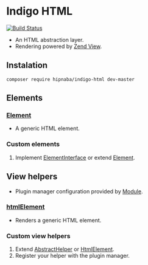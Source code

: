 # Indigo HTML

[![Build Status](https://travis-ci.org/hipnaba/indigo-html.svg?branch=master)](https://travis-ci.org/hipnaba/indigo-html.svg?branch=master)

- An HTML abstraction layer.
- Rendering powered by [Zend View](https://docs.zendframework.com/zend-view/).

## Instalation

```
composer require hipnaba/indigo-html dev-master
```

## Elements

### [Element](src/Element.php)

- A generic HTML element.

### Custom elements

1. Implement [ElementInterface](src/ElementInterface.php) or extend 
[Element](src/Element.php).

## View helpers

- Plugin manager configuration provided by [Module](src/Module.php).

### [htmlElement](src/Helper/HtmlElement.php)

- Renders a generic HTML element.

### Custom view helpers

1. Extend [AbstractHelper](src/Helper/AbstractHelper.php) or 
[HtmlElement](src/Helper/HtmlElement.php).
2. Register your helper with the plugin manager.
